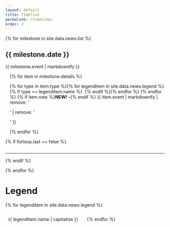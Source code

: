 ```yaml
---
layout: default
title: Timeline
permalink: /timeline/
order: 3
---
```


{% for milestone in site.data.news.list %}

## {{ milestone.date }}

{{ milestone.event | markdownify }}

<!-- <div style="display: flex; flex-wrap: wrap;">
  {% for tag in milestone.tags %}
    <span class="tags"> 
     <span class="fa-solid fa-tag"></span>
     {{ tag }}
    </span>
  {% endfor %}
</div> -->

<ul style="list-style-type: none; padding-inline-start: 1em;">
{% for item in milestone.details %}
<li style="margin-block-start: 1em; margin-block-end: 1em;">{% for type in item.type %}{% 
for legenditem in site.data.news.legend %}{% if type == legenditem.name 
%}<span style="border: 1px solid var(--color-text); padding: 4px; border-radius: 5px; font-size: 0.6em; 
vertical-align: middle; min-width: 13px; text-align: center;" class="{{ legenditem.icon }}"></span>{% endif %}{% endfor %}
{% endfor %}
  {% if item.new %}<strong>NEW! -</strong>{% endif %}
  {{ item.event | markdownify | remove: '<p>' | remove: '</p>' }}
</li>
{% endfor %}
</ul>

{% if forloop.last == false %}
<p style="margin-top: 2em;"></p>
<hr>
{% endif %}

{% endfor %}

# Legend

<ul style="list-style: none; padding: 0; margin: 0; display: flex; flex-direction: row; gap: 2em; flex-wrap: wrap;">
{% for legenditem in site.data.news.legend %}
  <li><span style="border: 1px solid var(--color-text); padding: 4px; border-radius: 5px; font-size: 0.6em; 
  vertical-align: middle; min-width: 13px; text-align: center; margin-right: 0.1em;
  " class="{{ legenditem.icon }}"></span>
  {{ legenditem.name | capitalize }}</li>
{% endfor %}
</ul>
